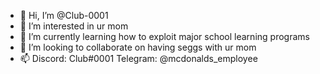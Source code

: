 - 👋 Hi, I’m @Club-0001
- 👀 I’m interested in ur mom
- 🌱 I’m currently learning how to exploit major school learning programs
- 💞️ I’m looking to collaborate on having seggs with ur mom
- 📫 Discord: Club#0001 Telegram: @mcdonalds_employee

